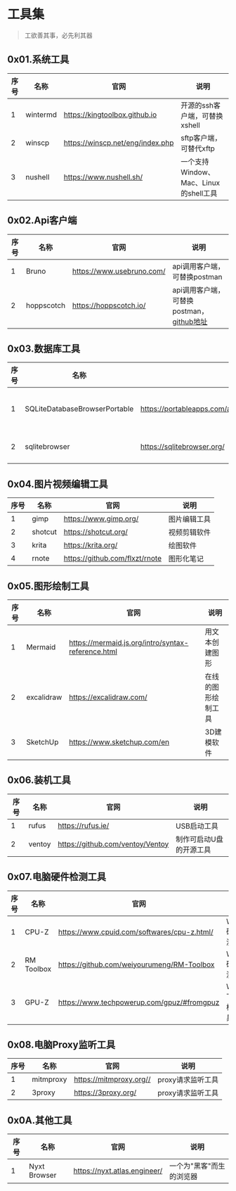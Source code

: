 # 工具集

> 工欲善其事，必先利其器

## 0x01.系统工具

|序号|名称|官网|说明|
|---|---|---|---|
|1|wintermd|https://kingtoolbox.github.io |开源的ssh客户端，可替换xshell|
|2|winscp|https://winscp.net/eng/index.php|sftp客户端，可替代xftp|
|3|nushell|https://www.nushell.sh/|一个支持Window、Mac、Linux的shell工具|

## 0x02.Api客户端
|序号|名称|官网|说明|
|---|---|---|---|
|1|Bruno|https://www.usebruno.com/|api调用客户端，可替换postman|
|2|hoppscotch|https://hoppscotch.io/|api调用客户端，可替换postman，[github地址](https://github.com/hoppscotch/hoppscotch)|

## 0x03.数据库工具
|序号|名称|官网|说明|
|---|---|---|---|
|1|SQLiteDatabaseBrowserPortable|https://portableapps.com/apps/development/sqlite_database_browser_portable|sqlite图形客户端|
|2|sqlitebrowser|https://sqlitebrowser.org/|sqlite客户端|

## 0x04.图片视频编辑工具
|序号|名称|官网|说明|
|---|---|---|---|
|1|gimp|https://www.gimp.org/|图片编辑工具|
|2|shotcut|https://shotcut.org/|视频剪辑软件|
|3|krita|https://krita.org/|绘图软件|
|4|rnote|https://github.com/flxzt/rnote|图形化笔记|

## 0x05.图形绘制工具
|序号|名称|官网|说明|
|---|---|---|---|
|1|Mermaid|https://mermaid.js.org/intro/syntax-reference.html|用文本创建图形|
|2|excalidraw|https://excalidraw.com/|在线的图形绘制工具|
|3|SketchUp|https://www.sketchup.com/en|3D建模软件|

## 0x06.装机工具
|序号|名称|官网|说明|
|---|---|---|---|
|1|rufus|https://rufus.ie/|USB启动工具|
|2|ventoy|https://github.com/ventoy/Ventoy|制作可启动U盘的开源工具|

## 0x07.电脑硬件检测工具
|序号|名称|官网|说明|
|---|---|---|---|
|1|CPU-Z|https://www.cpuid.com/softwares/cpu-z.html/|Window硬件检测工具|
|2|RM Toolbox|https://github.com/weiyourumeng/RM-Toolbox|Window硬件检测工具|
|3|GPU-Z|https://www.techpowerup.com/gpuz/#fromgpuz|Window下显卡检测工具|

## 0x08.电脑Proxy监听工具
|序号|名称|官网|说明|
|---|---|---|---|
|1|mitmproxy|https://mitmproxy.org//|proxy请求监听工具|
|2|3proxy|https://3proxy.org/|proxy请求监听工具|

## 0x0A.其他工具
|序号|名称|官网|说明|
|---|---|---|---|
|1|Nyxt Browser|https://nyxt.atlas.engineer/|一个为"黑客"而生的浏览器|
